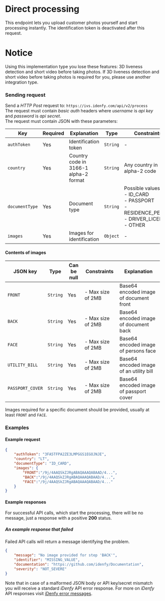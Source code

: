 # Direct processing

This endpoint lets you upload customer photos yourself and start processing instantly. The identification token is deactivated after this request.

# Notice

Using this implementation type you lose these features: 3D liveness detection and short video before taking photos.
If 3D liveness detection and short video before taking photos is required for you, please use another integration type.

### Sending request
Send a *HTTP Post* request to: `https://ivs.idenfy.com/api/v2/process`<br>
The request must contain *basic auth* headers where *username* is *api key* and *password* is *api secret*.<br>
The request must contain JSON with these parameters:

|      Key       | Required |              Explanation              |   Type   |                                     Constraints<img width=/>                                     |
| -------------- | -------- | ------------------------------------- | -------- | ------------------------------------------------------------------------------------------------ |
| `authToken`    | Yes      | Identification token                  | `String` | -                                                                                                |
| `country`      | Yes      | Country code in 3166-1 alpha-2 format | `String` | Any country in alpha-2 code                                                                      |
| `documentType` | Yes      | Document type                         | `String` | Possible values:<br>- ID_CARD<br>- PASSPORT<br>- RESIDENCE_PERMIT<br>- DRIVER_LICENSE<br>- OTHER |
| `images`       | Yes      | Images for identification             | `Object` | -                                                                                                |

#### Contents of images

|     JSON key     |   Type   | Can be null |    Constraints    |               Explanation               |
| ---------------- | -------- | ----------- | ----------------- | --------------------------------------- |
| `FRONT`          | `String` | Yes         | - Max size of 2MB | Base64 encoded image of document front  |
| `BACK`           | `String` | Yes         | - Max size of 2MB | Base64 encoded image of document back   |
| `FACE`           | `String` | Yes         | - Max size of 2MB | Base64 encoded image of persons face    |
| `UTILITY_BILL`   | `String` | Yes         | - Max size of 2MB | Base64 encoded image of an utility bill |
| `PASSPORT_COVER` | `String` | Yes         | - Max size of 2MB | Base64 encoded image of passport cover  |

Images required for a specific document should be provided, usually at least `FRONT` and `FACE`.

### Examples
#### Example request

```json
{
    "authToken": "3FA5TFPA2ZE3LMPGGS1EGOJNJE",
    "country": "LT",
    "documentType": "ID_CARD",
    "images": {
        "FRONT":"/9j/4AAQSkZJRgABAQAAAQABAAD/4...",
        "BACK":"/9j/4AAQSkZJRgABAQAAAQABAAD/4...",
        "FACE":"/9j/4AAQSkZJRgABAQAAAQABAAD/4..."
    }
}
```

#### Example responses
For successful API calls, which start the processing, there will be no message, just a response with a positive **200** status.


##### An example response that failed
Failed API calls will return a message identifying the problem.

```json
{
    "message": "No image provided for step 'BACK'",
    "identifier": "MISSING_VALUE",
    "documentation": "https://github.com/idenfy/Documentation",
    "severity": "NOT_SEVERE"
}
```
Note that in case of a malformed JSON body or API key/secret mismatch you will receive a standard *iDenfy* API error response. For more on *iDenfy* API responses visit [iDenfy error messages](https://github.com/idenfy/Documentation/blob/master/pages/StandardErrorMessages.md).
